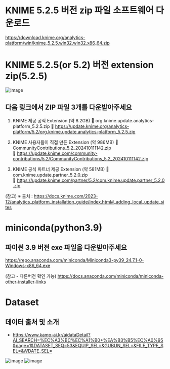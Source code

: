 # KNIME 5.2.5 버전 zip 파일 소프트웨어 다운로드
https://download.knime.org/analytics-platform/win/knime_5.2.5.win32.win32.x86_64.zip

# KNIME 5.2.5(or 5.2) 버전 extension zip(5.2.5)
![image](https://github.com/user-attachments/assets/789f68d6-a4be-4439-bb14-68160e151392)

## 다음 링크에서 ZIP 파일 3개를 다운받아주세요
1. KNIME 제공 공식 Extension (약 8.2GB) 📂 org.knime.update.analytics-platform_5.2.5.zip
 https://update.knime.org/analytics-platform/5.2/org.knime.update.analytics-platform_5.2.5.zip

2. KNIME 사용자들이 직접 만든 Extension (약 986MB) 📂 CommunityContributions_5.2_202410111142.zip 
 https://update.knime.com/community-contributions/5.2/CommunityContributions_5.2_202410111142.zip

3. KNIME 공식 파트너 제공 Extension (약 581MB) 📂 com.knime.update.partner_5.2.0.zip 
 https://update.knime.com/partner/5.2/com.knime.update.partner_5.2.0.zip

(참고) ※ 출처 : https://docs.knime.com/2023-12/analytics_platform_installation_guide/index.html#_adding_local_update_sites


# miniconda(python3.9)
## 파이썬 3.9 버전 exe 파일을 다운받아주세요
https://repo.anaconda.com/miniconda/Miniconda3-py39_24.7.1-0-Windows-x86_64.exe

(참고 - 다른버전 확인 가능) https://docs.anaconda.com/miniconda/miniconda-other-installer-links

# Dataset
## 데이터 출처 및 소개
* https://www.kamp-ai.kr/aidataDetail?AI_SEARCH=%EC%A3%BC%EC%A1%B0+%EA%B3%B5%EC%A0%95&page=1&DATASET_SEQ=53&EQUIP_SEL=&GUBUN_SEL=&FILE_TYPE_SEL=&WDATE_SEL=

![image](https://github.com/user-attachments/assets/cad77112-bf58-4e61-8a9c-cde5c50f2c29)
![image](https://github.com/user-attachments/assets/63b93c06-ed92-4848-b79c-9351025b349d)
